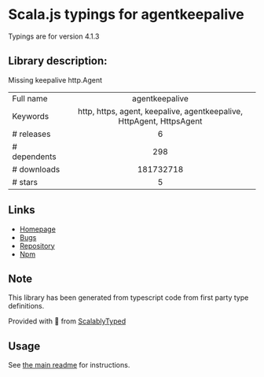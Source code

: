 
# Scala.js typings for agentkeepalive

Typings are for version 4.1.3

## Library description:
Missing keepalive http.Agent

|                    |                 |
| ------------------ | :-------------: |
| Full name          | agentkeepalive |
| Keywords           | http, https, agent, keepalive, agentkeepalive, HttpAgent, HttpsAgent |
| # releases         | 6 |
| # dependents       | 298 |
| # downloads        | 181732718 |
| # stars            | 5 |

## Links
- [Homepage](https://github.com/node-modules/agentkeepalive#readme)
- [Bugs](https://github.com/node-modules/agentkeepalive/issues)
- [Repository](https://github.com/node-modules/agentkeepalive)
- [Npm](https://www.npmjs.com/package/agentkeepalive)
    


## Note
This library has been generated from typescript code from first party type definitions.

Provided with :purple_heart: from [ScalablyTyped](https://github.com/oyvindberg/ScalablyTyped)

## Usage
See [the main readme](../../readme.md) for instructions.


